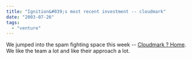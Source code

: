 ```yaml
---
title: "Ignition&#039;s most recent investment -- cloudmark"
date: "2003-07-26"
tags: 
  - "venture"
---
```


We jumped into the spam fighting space this week -- [Cloudmark ? Home](http://www.cloudmark.com/ "Cloudmark ? Home"). We like the team a lot and like their approach a lot.
